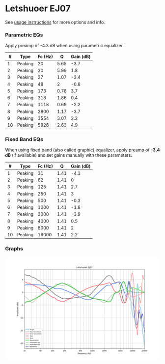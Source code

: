 # Letshuoer EJ07
See [usage instructions](https://github.com/jaakkopasanen/AutoEq#usage) for more options and info.

### Parametric EQs
Apply preamp of -4.3 dB when using parametric equalizer.

|   # | Type    |   Fc (Hz) |    Q |   Gain (dB) |
|-----|---------|-----------|------|-------------|
|   1 | Peaking |        20 | 5.65 |        -3.7 |
|   2 | Peaking |        20 | 5.99 |         1.8 |
|   3 | Peaking |        27 | 1.07 |        -3.4 |
|   4 | Peaking |        48 | 2    |        -0.8 |
|   5 | Peaking |       173 | 0.78 |         3.7 |
|   6 | Peaking |       318 | 1.86 |         0.4 |
|   7 | Peaking |      1118 | 0.69 |        -2.2 |
|   8 | Peaking |      2800 | 1.17 |        -3.7 |
|   9 | Peaking |      3554 | 3.07 |         2.2 |
|  10 | Peaking |      5926 | 2.63 |         4.9 |

### Fixed Band EQs
When using fixed band (also called graphic) equalizer, apply preamp of **-3.4 dB** (if available) and set gains manually with these parameters.

|   # | Type    |   Fc (Hz) |    Q |   Gain (dB) |
|-----|---------|-----------|------|-------------|
|   1 | Peaking |        31 | 1.41 |        -4.1 |
|   2 | Peaking |        62 | 1.41 |         0   |
|   3 | Peaking |       125 | 1.41 |         2.7 |
|   4 | Peaking |       250 | 1.41 |         3   |
|   5 | Peaking |       500 | 1.41 |        -0.3 |
|   6 | Peaking |      1000 | 1.41 |        -1.8 |
|   7 | Peaking |      2000 | 1.41 |        -3.9 |
|   8 | Peaking |      4000 | 1.41 |         0.5 |
|   9 | Peaking |      8000 | 1.41 |         2   |
|  10 | Peaking |     16000 | 1.41 |         2.2 |

### Graphs
![](./Letshuoer%20EJ07.png)
